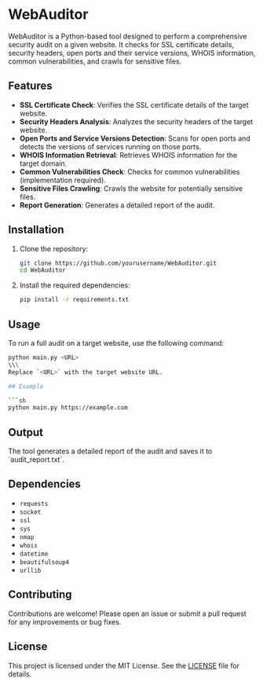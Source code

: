 # WebAuditor

WebAuditor is a Python-based tool designed to perform a comprehensive security audit on a given website. It checks for SSL certificate details, security headers, open ports and their service versions, WHOIS information, common vulnerabilities, and crawls for sensitive files.

## Features

- **SSL Certificate Check**: Verifies the SSL certificate details of the target website.
- **Security Headers Analysis**: Analyzes the security headers of the target website.
- **Open Ports and Service Versions Detection**: Scans for open ports and detects the versions of services running on those ports.
- **WHOIS Information Retrieval**: Retrieves WHOIS information for the target domain.
- **Common Vulnerabilities Check**: Checks for common vulnerabilities (implementation required).
- **Sensitive Files Crawling**: Crawls the website for potentially sensitive files.
- **Report Generation**: Generates a detailed report of the audit.

## Installation

1. Clone the repository:
    ```sh
    git clone https://github.com/yourusername/WebAuditor.git
    cd WebAuditor
    ```

2. Install the required dependencies:
    ```sh
    pip install -r requirements.txt
    ```

## Usage

To run a full audit on a target website, use the following command:
```sh
python main.py <URL>
\\\
Replace `<URL>` with the target website URL.

## Example

```sh
python main.py https://example.com
```

## Output

The tool generates a detailed report of the audit and saves it to \`audit_report.txt\`.

## Dependencies

- `requests`
- `socket`
- `ssl`
- `sys`
- `nmap`
- `whois`
- `datetime`
- `beautifulsoup4`
- `urllib`

## Contributing

Contributions are welcome! Please open an issue or submit a pull request for any improvements or bug fixes.

## License

This project is licensed under the MIT License. See the [LICENSE](LICENSE) file for details.